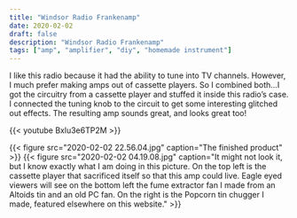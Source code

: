 ```yaml
---
title: "Windsor Radio Frankenamp"
date: 2020-02-02
draft: false
description: "Windsor Radio Frankenamp"
tags: ["amp", "amplifier", "diy", "homemade instrument"]
---
```

I like this radio because it had the ability to tune into TV channels. However, I much prefer making amps out of cassette players. So I combined both…I got the circuitry from a cassette player and stuffed it inside this radio’s case. I connected the tuning knob to the circuit to get some interesting glitched out effects. The resulting amp sounds great, and looks great too!

{{< youtube Bxlu3e6TP2M >}}

{{< figure src="2020-02-02 22.56.04.jpg" caption="The finished product" >}}
{{< figure src="2020-02-02 04.19.08.jpg" caption="It might not look it, but I know exactly what I am doing in this picture. On the top left is the cassette player that sacrificed itself so that this amp could live. Eagle eyed viewers will see on the bottom left the fume extractor fan I made from an Altoids tin and an old PC fan. On the right is the Popcorn tin chugger I made, featured elsewhere on this website." >}}
